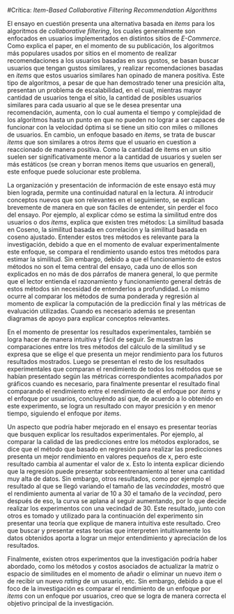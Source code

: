 #Crítica: _Item-Based Collaborative Filtering Recommendation
Algorithms_

El ensayo en cuestión presenta una alternativa basada en _items_ para los algoritmos de _collaborative filtering_,
los cuales generalmente son enfocados en usuarios implementados en distintos sitios de _E-Commerce_. Como explica el paper, en el momento de su publicación, los algoritmos
más populares usados por sitios en el momento de realizar recomendaciones a los usuarios basadas en sus gustos, se basan buscar usuarios que tengan gustos similares, y realizar
recomendaciones basadas en _items_ que estos usuarios similares han opinado de manera positiva. Este tipo de algoritmos, a pesar de que han demostrado tener una presición alta,
presentan un problema de escalabilidad, en el cual, mientras mayor cantidad de usuarios tenga el sitio, la cantidad de posibles usuarios similares para cada usuario al que se le
desea presentar una recomendación, aumenta, con lo cual aumenta el tiempo y complejidad de los algoritmos hasta un punto en que no pueden no lograr a ser capaces de funcionar con
la velocidad óptima si se tiene un sitio con miles o millones de usuarios. En cambio, un enfoque basado en _items_, se trata de buscar _items_ que son similares a otros _items_
que el usuario en cuestion a reaccionado de manera positiva. Como la cantidad de items en un sitio suelen ser significativamente menor a la cantidad de usuarios y suelen ser más
estáticos (se crean y borran menos items que usuarios en general), este enfoque puede solucionar este problema.

La organización y presentación de información de este ensayo está muy bien lograda, permite una continuidad natural en la lectura. Al introducir conceptos nuevos que son
relevantes en el seguimiento, se explican brevemente de manera en que son fáciles de entender, sin perder el foco del ensayo. Por ejemplo, al explicar cómo se estima la similitud
entre dos usuarios o dos _items_, explica que existen tres métodos: La similitud basada en Coseno, la similitud basada en correlación y la similitud basada en coseno ajustado.
Entender estos tres métodos es relevante para la investigación, debido a que en el momento de evaluar experimentalmente este enfoque, se compara el rendimiento usando estos tres
métodos para estimar la similitud. Sin embargo, debido a que el funcionamiento de estos métodos no son el tema central del ensayo, cada uno de ellos son explicados en no más de 
dos párrafos de manera general, lo que permite que el lector entienda el razonamiento y funcionamiento general detrás de estos métodos sin necesidad de entenderlos a profundidad.
Lo mismo ocurre al comparar los métodos de suma ponderada y regresión al momento de explicar la computación de la predicción final y las métricas de evaluación utilizadas. Cuando 
es necesario además se presentan diagramas de apoyo para explicar conceptos relevantes.

En el momento de presentar los resultados experimentales, también se logra hacer de manera intuitiva y fácil de seguir. Se muestran las comparaciones entre los tres métodos del 
cálculo de la similitud y se expresa que se elige el que presenta un mejor rendimiento para los futuros resultados mostrados. Luego se presentan el resto de los resultados 
experimentales que comparan el rendimiento de todos los métodos que se habían presentado según las métricas correspondientes acompañados por gráficos cuando es necesario, para 
finalmente presentar el resultado final comparando el rendimiento entre el rendimiento de el enfoque por _items_ y el enfoque por usuarios, concluyéndo así que, de acuerdo a lo
obtenido en este experimento, se logra un resultado con mayor presición y en menor tiempo, siguiendo el enfoque por _items_.

Un aspecto que podría haber mejorado en el ensayo es presentar teorías que busquen explicar los resultados experimentales. Por ejemplo, al comparar la calidad de las predicciones
entre los métodos explorados, se dice que el método que basado en regresión para realizar las predicciones presenta un mejor rendimiento en valores pequeños de x, pero este
resultado cambia al aumentar el valor de x. Esto lo intenta explicar diciendo que la regresión puede presentar sobreentrenamiento al tener una cantidad muy alta de datos. Sin
embargo, otros resultados, como por ejemplo el resultado al que se llegó variando el tamaño de las _vecindades_, mostró que el rendimiento aumenta al variar de 10 a 30 el tamaño 
de la _vecindad_, pero después de eso, la curva se aplana al seguir aumentando, por lo que decide realizar los experimentos con una vecindad de 30. Este resultado, junto con otros
es tomado y utilizado para la continuación del experimento sin presentar una teoría que explique de manera intuitiva este resultado. Creo que buscar y presentar estas teorias que
interpreten intuitivamente los datos obtenidos aporta a lograr un mejor entendimiento y apreciación de los resultados.

Finalmente, existen otros experimentos que la investigación podría haber abordado, como los métodos y costos asociados de actualizar la matriz o espacio de similitudes en el 
momento de añadir o eliminar un nuevo _item_ o de recibir un nuevo _rating_ de un usuario, etc. Sin embargo, debido a que el foco de la investigación es comparar el rendimiento
de un enfoque por _items_ con un enfoque por usuarios, creo que se logra de manera correcta el objetivo principal de la investigación.
